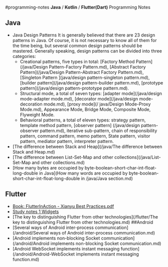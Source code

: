 #programming-notes
**Java** / **Kotlin** / **Flutter(Dart)** Programming Notes

## Java
* Java Design Patterns
     It is generally believed that there are 23 design patterns in Java. Of course, it is not necessary to know all of them for the time being, but several common design patterns should be mastered.
     Generally speaking, design patterns can be divided into three categories:
   * Creational patterns, five types in total: [Factory Method Pattern](/java/Design Pattern-Factory Pattern.md), [Abstract Factory Pattern](/java/Design Pattern-Abstract Factory Pattern.md), [Singleton Pattern ](java/design pattern-singleton pattern.md), [builder pattern](/java/design pattern-builder pattern.md), [prototype pattern](/java/design pattern-prototype pattern.md).
   * Structural mode, a total of seven types: [adapter mode](/java/design mode-adapter mode.md), [decorator mode](/java/design mode-decoration mode.md), [proxy mode](/ java/Design Mode-Proxy Mode.md), Appearance Mode, Bridge Mode, Composite Mode, Flyweight Mode.
   * Behavioral patterns, a total of eleven types: strategy pattern, template method pattern, [observer pattern] (/java/design pattern-observer pattern.md), iterative sub-pattern, chain of responsibility pattern, command pattern, memo pattern, State pattern, visitor pattern, mediator pattern, interpreter pattern.
* [The difference between Stack and Heap](/java/The difference between Stack and Heap.md)
* [The difference between List-Set-Map and other collections](/java/List-Set-Map and other collections.md)
* [How many bytes are occupied by byte-boolean-short-char-int-float-long-double in Java](How many words are occupied by byte-boolean-short-char-int-float-long-double in /java/Java section.md)

## Flutter
* [Book: FlutterInAction - Xianyu Best Practices.pdf](/flutter/FlutterInAction.pdf)
* [Study notes 1 Widgets](/flutter/widgets.md)
* [The key to distinguishing Flutter from other technologies](/flutter/The key to distinguishing Flutter from other technologies.md)
##Android
* [Several ways of Android inter-process communication](/android/Several ways of Android inter-process communication.md)
* [Android implements non-blocking Socket communication](/android/Android implements non-blocking Socket communication.md)
* [Android WebSocket implements instant messaging function](/android/Android-WebSocket implements instant messaging function.md)
